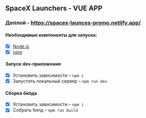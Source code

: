 ## SpaceX Launchers - VUE APP

### Деплой - https://spacex-launces-promo.netlify.app/

#### Необходимые компоненты для запуска:
- [x] [Node.js](https://nodejs.org/)
- [x] [npm](https://www.npmjs.com/)

#### Запуск dev-приложения
- [x] Установить зависимости – `npm i`
- [x] Запустить локальный сервер – `npm run dev`

#### Сборка билда
- [x] Установить зависимости – `npm i`
- [x] Собрать билд – `npm run build`
